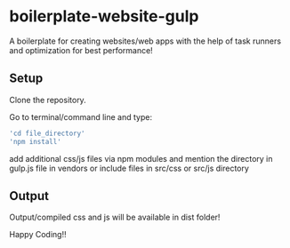 # boilerplate-website-gulp

A boilerplate for creating websites/web apps with the help of task runners and optimization for best performance!


## Setup

Clone the repository. 

Go to terminal/command line and type:
```bash
'cd file_directory' 
'npm install'
```
add additional css/js files via npm modules and mention the directory in gulp.js file in vendors or include files in src/css or src/js directory


## Output
Output/compiled css and js will be available in dist folder!

Happy Coding!!

